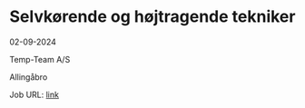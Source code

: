 # Selvkørende og højtragende tekniker
02-09-2024

Temp-Team A/S

Allingåbro

Job URL: [link](https://temp-team.dk/job-search/selvkorende-og-hojtragende-tekniker-soges-394336)


